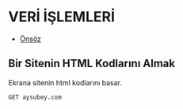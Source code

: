 # VERİ İŞLEMLERİ

- [Önsöz](https://github.com/cicekhasan/Linux)

## Bir Sitenin HTML Kodlarını Almak

Ekrana sitenin html kodlarını basar.

```bash
GET aysubey.com 
```